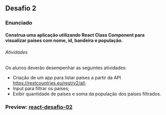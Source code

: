 ## Desafio 2

### Enunciado

#### Construa uma aplicação utilizando React Class Component para visualizar países com nome, id, bandeira e população.

 

###### Atividades

Os alunos deverão desempenhar as seguintes atividades:

-	Criação de um app para listar países a partir da API https://restcountries.eu/rest/v2/all;
-	Input para filtrar os países;
-	Exibir quantidade de países e soma da população dos países filtrados.

### Preview: [react-desafio-02]()
